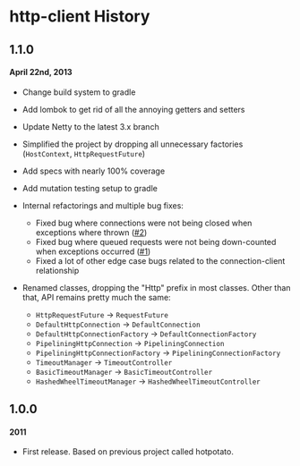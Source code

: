 http-client History
===================

## 1.1.0

#### April 22nd, 2013

* Change build system to gradle
* Add lombok to get rid of all the annoying getters and setters
* Update Netty to the latest 3.x branch
* Simplified the project by dropping all unnecessary factories (`HostContext`, `HttpRequestFuture`)
* Add specs with nearly 100% coverage
* Add mutation testing setup to gradle
* Internal refactorings and multiple bug fixes:

    * Fixed bug where connections were not being closed when exceptions where thrown ([#2](https://github.com/brunodecarvalho/http-client/issues/2))
    * Fixed bug where queued requests were not being down-counted when exceptions occurred ([#1](https://github.com/brunodecarvalho/http-client/issues/1))
    * Fixed a lot of other edge case bugs related to the connection-client relationship

* Renamed classes, dropping the "Http" prefix in most classes. Other than that, API remains pretty much the same:

    * `HttpRequestFuture` -> `RequestFuture`
    * `DefaultHttpConnection` -> `DefaultConnection`
    * `DefaultHttpConnectionFactory` -> `DefaultConnectionFactory`
    * `PipeliningHttpConnection` -> `PipeliningConnection`
    * `PipeliningHttpConnectionFactory` -> `PipeliningConnectionFactory`
    * `TimeoutManager` -> `TimeoutController`
    * `BasicTimeoutManager` -> `BasicTimeoutController`
    * `HashedWheelTimeoutManager` -> `HashedWheelTimeoutController`


## 1.0.0

#### 2011

* First release. Based on previous project called hotpotato.
